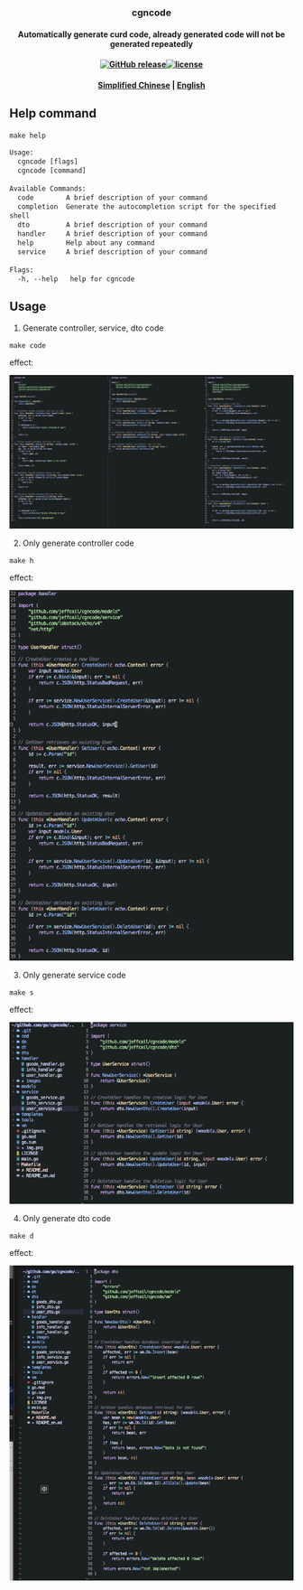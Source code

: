### <p align="center">cgncode</center>
#### <p align="center">Automatically generate curd code, already generated code will not be generated repeatedly</p>
#### <p align="center"><a href="https://github.com/jeffcail/cgncode/releases"><img src="https://img.shields.io/github/release/cgncode/releases.svg" alt="GitHub release"></a><a href="https://github.com/jeffcail/cgncode/blob/master/LICENSE"><img src="https://img.shields.io/github/license/mashape/apistatus.svg" alt="license"></a></p>
#### <p align="center"><a href="./README.md" target="_blank">Simplified Chinese</a> | <a href="./README_en.md" target="_blank">English</a></p>

## Help command
```shell
make help
```
```shell
Usage:
  cgncode [flags]
  cgncode [command]

Available Commands:
  code        A brief description of your command
  completion  Generate the autocompletion script for the specified shell
  dto         A brief description of your command
  handler     A brief description of your command
  help        Help about any command
  service     A brief description of your command

Flags:
  -h, --help   help for cgncode
```

## Usage
1. Generate controller, service, dto code
```shell
make code
```
effect:

![handler.png](images/code.png)

2. Only generate controller code
```shell
make h 
```
effect:

![handler.png](images/handler.png)

3. Only generate service code
```shell
make s 
```
effect:

![handler.png](images/service.png)

4. Only generate dto code
```shell
make d
```
effect:

![handler.png](images/dto.png)